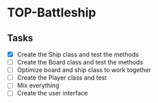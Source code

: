 # TOP-Battleship

## Tasks 
- [x] Create the Ship class and test the methods
- [ ] Create the Board class and test the methods 
- [ ] Optimize board and ship class to work together
- [ ] Create the Player class and test 
- [ ] Mix everything
- [ ] Create the user interface
